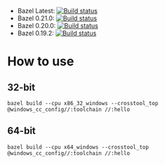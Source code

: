 ﻿- Bazel Latest: [![Build status](https://ci.appveyor.com/api/projects/status/hveec4mfiuincmaf?svg=true)](https://ci.appveyor.com/project/excitoon/bazel-win32-toolchain-test)
- Bazel 0.21.0: [![Build status](https://ci.appveyor.com/api/projects/status/wrpfyjwxbbyb43e0?svg=true)](https://ci.appveyor.com/project/excitoon/bazel-win32-toolchain-test-ekk6e)
- Bazel 0.20.0: [![Build status](https://ci.appveyor.com/api/projects/status/2029c5x6sd60r6tj?svg=true)](https://ci.appveyor.com/project/excitoon/bazel-win32-toolchain-test-3sl4p)
- Bazel 0.19.2: [![Build status](https://ci.appveyor.com/api/projects/status/fb2rihba4j6ihe5f?svg=true)](https://ci.appveyor.com/project/excitoon/bazel-win32-toolchain-test-36vw4)

# How to use

## 32-bit

```
bazel build --cpu x86_32_windows --crosstool_top @windows_cc_config//:toolchain //:hello
```

## 64-bit

```
bazel build --cpu x64_windows --crosstool_top @windows_cc_config//:toolchain //:hello
```
